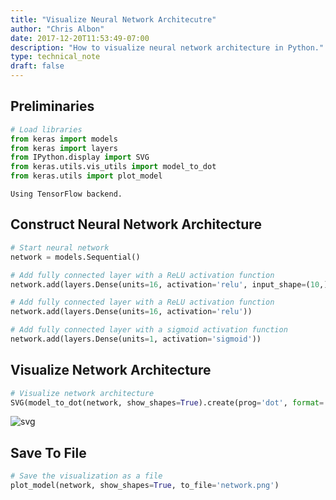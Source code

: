 ```yaml
---
title: "Visualize Neural Network Architecutre"
author: "Chris Albon"
date: 2017-12-20T11:53:49-07:00
description: "How to visualize neural network architecture in Python."
type: technical_note
draft: false
---
```

## Preliminaries


```python
# Load libraries
from keras import models
from keras import layers
from IPython.display import SVG
from keras.utils.vis_utils import model_to_dot
from keras.utils import plot_model
```

    Using TensorFlow backend.


## Construct Neural Network Architecture


```python
# Start neural network
network = models.Sequential()

# Add fully connected layer with a ReLU activation function
network.add(layers.Dense(units=16, activation='relu', input_shape=(10,)))

# Add fully connected layer with a ReLU activation function
network.add(layers.Dense(units=16, activation='relu'))

# Add fully connected layer with a sigmoid activation function
network.add(layers.Dense(units=1, activation='sigmoid'))
```

## Visualize Network Architecture


```python
# Visualize network architecture
SVG(model_to_dot(network, show_shapes=True).create(prog='dot', format='svg'))
```




![svg](visualize_neural_network_architecture_6_0.svg)



## Save To File


```python
# Save the visualization as a file
plot_model(network, show_shapes=True, to_file='network.png')
```
